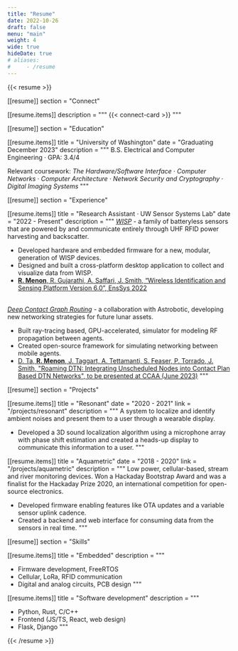 ```yaml
---
title: "Resume"
date: 2022-10-26
draft: false
menu: "main"
weight: 4
wide: true
hideDate: true
# aliases:
#     - /resume
---
```


{{< resume >}}

[[resume]]
section = "Connect"

[[resume.items]]
description = """
{{< connect-card >}}
"""

[[resume]]
section = "Education"

[[resume.items]]
title = "University of Washington"
date = "Graduating December 2023"
description = """
B.S. Electrical and Computer Engineering · GPA: 3.4/4

Relevant coursework: *The Hardware/Software Interface* · *Computer Networks* · *Computer Architecture* ·
*Network Security and Cryptography* · *Digital Imaging Systems*
"""

[[resume]]
section = "Experience"

[[resume.items]]
title = "Research Assistant · UW Sensor Systems Lab"
date = "2022 - Present"
description = """
*[WISP](https://www.rohanmenon.com/projects/wisp/)* - a family of batteryless sensors that are powered by and communicate entirely through UHF RFID power harvesting and backscatter.
- Developed hardware and embedded firmware for a new, modular, generation of WISP devices.
- Designed and built a cross-platform desktop application to collect and visualize data from WISP.
- [<b>R. Menon</b>, R. Gujarathi, A. Saffari, J. Smith, “Wireless Identification and Sensing Platform Version 6.0”, EnsSys 2022](https://dl.acm.org/doi/pdf/10.1145/3560905.3568109)
<br><br>

*[Deep Contact Graph Routing](/projects/lunar-rover-networking)* - a collaboration with Astrobotic, developing new networking strategies for future lunar assets.
- Built ray-tracing based, GPU-accelerated, simulator for modeling RF propagation between agents.
- Created open-source framework for simulating networking between mobile agents.
- [D. Ta, <b>R. Menon</b>, J. Taggart, A. Tettamanti, S. Feaser, P. Torrado, J. Smith, "Roaming DTN: Integrating Unscheduled Nodes into Contact Plan Based DTN Networks", to be presented at CCAA (June 2023)](https://ieeexplore.ieee.org/abstract/document/10219232)
"""

[[resume]]
section = "Projects"

[[resume.items]]
title = "Resonant"
date = "2020 - 2021"
link = "/projects/resonant"
description = """
A system to localize and identify ambient noises and present them to a user through a wearable display.
- Developed a 3D sound localization algorithm using a microphone array with phase shift estimation and created a heads-up display to communicate this information to a user.
"""

[[resume.items]]
title = "Aquametric"
date = "2018 - 2020"
link = "/projects/aquametric"
description = """
Low power, cellular-based, stream and river monitoring devices. Won a Hackaday Bootstrap Award and was a finalist for the Hackaday Prize 2020, an international competition for open-source electronics.
- Developed firmware enabling features like OTA updates and a variable sensor uplink cadence.
- Created a backend and web interface for consuming data from the sensors in real time.
"""

[[resume]]
section = "Skills"

[[resume.items]]
title = "Embedded"
description = """
- Firmware development, FreeRTOS
- Cellular, LoRa, RFID communication
- Digital and analog circuits, PCB design
"""

[[resume.items]]
title = "Software development"
description = """
- Python, Rust, C/C++
- Frontend (JS/TS, React, web design)
- Flask, Django
"""

{{< /resume >}}